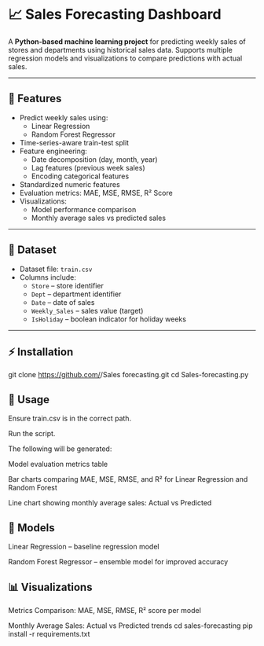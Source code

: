 
# 📈 Sales Forecasting Dashboard

A **Python-based machine learning project** for predicting weekly sales of stores and departments using historical sales data. Supports multiple regression models and visualizations to compare predictions with actual sales.

---

## 🔹 Features

- Predict weekly sales using:
  - Linear Regression
  - Random Forest Regressor
- Time-series-aware train-test split
- Feature engineering:
  - Date decomposition (day, month, year)
  - Lag features (previous week sales)
  - Encoding categorical features
- Standardized numeric features
- Evaluation metrics: MAE, MSE, RMSE, R² Score
- Visualizations:
  - Model performance comparison
  - Monthly average sales vs predicted sales

---

## 📂 Dataset

- Dataset file: `train.csv`  
- Columns include:
  - `Store` – store identifier
  - `Dept` – department identifier
  - `Date` – date of sales
  - `Weekly_Sales` – sales value (target)
  - `IsHoliday` – boolean indicator for holiday weeks

---

## ⚡ Installation

git clone https://github.com/<Wariha-Asim>/Sales forecasting.git
cd Sales-forecasting.py

## 🚀 Usage

Ensure train.csv is in the correct path.

Run the script.

The following will be generated:

Model evaluation metrics table

Bar charts comparing MAE, MSE, RMSE, and R² for Linear Regression and Random Forest

Line chart showing monthly average sales: Actual vs Predicted

## 🧠 Models

Linear Regression – baseline regression model

Random Forest Regressor – ensemble model for improved accuracy

## 📊 Visualizations

Metrics Comparison: MAE, MSE, RMSE, R² score per model

Monthly Average Sales: Actual vs Predicted trends
cd sales-forecasting
pip install -r requirements.txt
